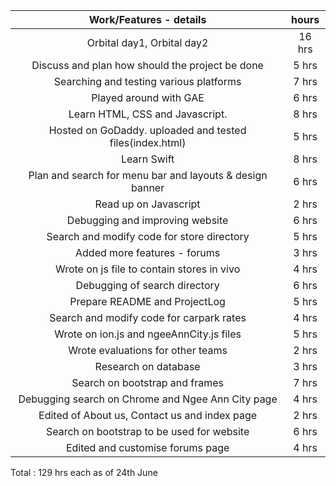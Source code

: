 | Work/Features - details                                  | hours  |
|:--------------------------------------------------------:| :-----:|
|Orbital day1, Orbital day2                                | 16 hrs |
|Discuss and plan how should the project be done           | 5 hrs  |
|Searching and testing various platforms                   | 7 hrs  |
|Played around with GAE                                    | 6 hrs  |
|Learn HTML, CSS and Javascript.                           | 8 hrs  |
|Hosted on GoDaddy. uploaded and tested files(index.html)  | 5 hrs  | 
|Learn Swift                                               | 8 hrs  | 
|Plan and search for menu bar and layouts & design banner  | 6 hrs  |
|Read up on Javascript                                     | 2 hrs  |
|Debugging and improving website                           | 6 hrs  | 
|Search and modify code for store directory                | 5 hrs  | 
|Added more features - forums                              | 3 hrs  |
|Wrote on js file to contain stores in vivo                | 4 hrs  | 
|Debugging of search directory                             | 6 hrs  |
|Prepare README and ProjectLog                             | 5 hrs  | 
|Search and modify code for carpark rates                  | 4 hrs  |
|Wrote on ion.js and ngeeAnnCity.js files                  | 5 hrs  |
|Wrote evaluations for other teams                         | 2 hrs  |
|Research on database                                      | 3 hrs  |
|Search on bootstrap and frames                            | 7 hrs  |
|Debugging search on Chrome and Ngee Ann City page         | 4 hrs  | 
|Edited of About us, Contact us and index page             | 2 hrs  |
|Search on bootstrap to be used for website                | 6 hrs  |
|Edited and customise forums page                          | 4 hrs  |

Total : 129 hrs each as of 24th June
